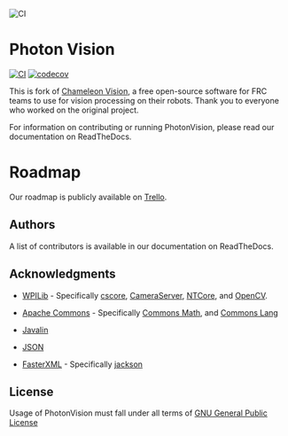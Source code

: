 ![CI](https://github.com/PhotonVision/photonvision/workflows/CI/badge.svg)

# Photon Vision

[![CI](https://github.com/PhotonVision/photonvision/workflows/CI/badge.svg)](https://github.com/PhotonVision/photonvision/actions?query=workflow%3ACI) [![codecov](https://codecov.io/gh/PhotonVision/photonvision/branch/master/graph/badge.svg)](https://codecov.io/gh/PhotonVision/photonvision)


This is fork of [Chameleon Vision](https://github.com/Chameleon-Vision/chameleon-vision/), a free open-source software for FRC teams to use for vision processing on their robots. Thank you to everyone who worked on the original project.

For information on contributing or running PhotonVision, please read our documentation on ReadTheDocs.

# Roadmap

Our roadmap is publicly available on [Trello](https://trello.com/photonvision).

## Authors

A list of contributors is available in our documentation on ReadTheDocs.


## Acknowledgments

* [WPILib](https://github.com/wpilibsuite) - Specifically [cscore](https://github.com/wpilibsuite/allwpilib/tree/master/cscore), [CameraServer](https://github.com/wpilibsuite/allwpilib/tree/master/cameraserver), [NTCore](https://github.com/wpilibsuite/allwpilib/tree/master/ntcore), and [OpenCV](https://github.com/wpilibsuite/thirdparty-opencv). 

* [Apache Commons](https://commons.apache.org/) - Specifically [Commons Math](https://commons.apache.org/proper/commons-math/), and [Commons Lang](https://commons.apache.org/proper/commons-lang/)

* [Javalin](https://javalin.io/)

* [JSON](https://json.org)

* [FasterXML](https://github.com/FasterXML) - Specifically [jackson](https://github.com/FasterXML/jackson)

## License  
Usage of PhotonVision must fall under all terms of [GNU General Public License](https://www.gnu.org/licenses/gpl-3.0.html)
